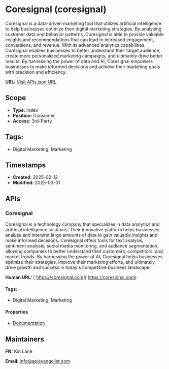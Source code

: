 # Coresignal (coresignal)
Coresignal is a data-driven marketing tool that utilizes artificial intelligence to help businesses optimize their digital marketing strategies. By analyzing customer data and behavior patterns, Coresignal is able to provide valuable insights and recommendations that can lead to increased engagement, conversions, and revenue. With its advanced analytics capabilities, Coresignal enables businesses to better understand their target audience, create more personalized marketing campaigns, and ultimately drive better results. By harnessing the power of data and AI, Coresignal empowers businesses to make informed decisions and achieve their marketing goals with precision and efficiency.

**URL:** [Visit APIs.json URL](https://raw.githubusercontent.com/api-evangelist/coresignal/refs/heads/main/apis.yml)

## Scope

- **Type:** Index 
- **Position:** Consumer 
- **Access:** 3rd-Party 

## Tags:

 - Digital Marketing, Marketing

## Timestamps

- **Created:** 2025-02-12 
- **Modified:** 2025-03-01 

## APIs

### Coresignal
Coresignal is a technology company that specializes in data analytics and artificial intelligence solutions. Their innovative platform helps businesses analyze and interpret large amounts of data to gain valuable insights and make informed decisions. Coresignal offers tools for text analysis, sentiment analysis, social media monitoring, and audience segmentation, allowing companies to better understand their customers, competitors, and market trends. By harnessing the power of AI, Coresignal helps businesses optimize their strategies, improve their marketing efforts, and ultimately drive growth and success in today's competitive business landscape.

**Human URL:** [ https://coresignal.com]( https://coresignal.com)


#### Tags:

 - Digital Marketing, Marketing

#### Properties

- [Documentation]( https://coresignal.com)

## Maintainers

**FN:** Kin Lane

**Email:** info@apievangelist.com

